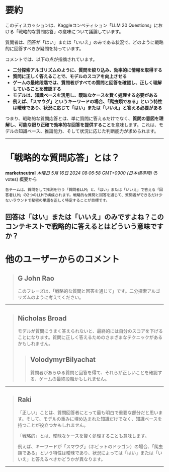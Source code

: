 # 要約 
このディスカッションは、Kaggleコンペティション「LLM 20 Questions」における「戦略的な質問応答」の意味について議論しています。

質問者は、回答が「はい」または「いいえ」のみである状況で、どのように戦略的に回答すべきか疑問を持っています。

コメントでは、以下の点が指摘されています。

* **二分探索アルゴリズムのように、質問を絞り込み、効率的に情報を取得する**
* **質問に正しく答えることで、モデルのスコアを向上させる**
* **ゲームの最終段階では、質問者がすべての質問と回答を確認し、正しく理解していることを確認する**
* **モデルは、知識ベースを活用し、曖昧なケースを賢く処理する必要がある**
* **例えば、「スマウグ」というキーワードの場合、「爬虫類である」という特性は曖昧であり、状況に応じて「はい」または「いいえ」と答える必要がある**

つまり、戦略的な質問応答とは、単に質問に答えるだけでなく、**質問の意図を理解し、可能な限り正確で効率的な回答を提供すること**を意味します。これは、モデルの知識ベース、推論能力、そして状況に応じた判断能力が求められます。


---
# 「戦略的な質問応答」とは？
**marketneutral** *木曜日 5月 16日 2024 08:06:58 GMT+0900 (日本標準時)* (5 votes)
概要から
```
各チームは、質問をして推測を行う「質問者LLM」と、「はい」または「いいえ」で答える「回答者LLM」の2つのLLMで構成されます。戦略的な質問と回答を通じて、質問者ができるだけ少ないラウンドで秘密の単語を正しく特定することが目標です。
```
回答は「はい」または「いいえ」のみですよね？このコンテキストで戦略的に答えるとはどういう意味ですか？
---
# 他のユーザーからのコメント
> ## G John Rao
> 
> このフレーズは、「戦略的な質問と回答を通じて」です。二分探索アルゴリズムのように考えてください。
> 
> 
> 
---
> ## Nicholas Broad
> 
> モデルが質問にうまく答えられないと、最終的には自分のスコアを下げることになります。質問に正しく答えるためのさまざまなテクニックがあるかもしれません。
> 
> 
> 
> > ## VolodymyrBilyachat
> > 
> > 質問者があらゆる質問と回答を得て、それらが正しいことを確認する、ゲームの最終段階かもしれません。
> > 
> > 
> > 
---
> ## Raki
> 
> 「正しい」ことは、質問回答者にとって最も明白で重要な部分だと思います。そして、モデルの重みに埋め込まれた知識だけでなく、知識ベースを持つことが役立つかもしれません。
> 
> 「戦略的」とは、曖昧なケースを賢く処理することも意味します。
> 
> 例えば、キーワードが「スマウグ」（ホビットのドラゴン）の場合、「爬虫類である」という特性は曖昧であり、状況によっては「はい」または「いいえ」と答えるべきかどうかが異なります。
> 
> 
> 
--- 

